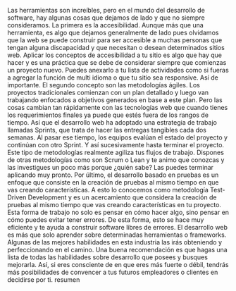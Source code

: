  Las herramientas son increíbles, pero en el mundo del desarrollo de software, hay algunas cosas que dejamos de lado y que no siempre consideramos. La primera es la accesibilidad. Aunque más que una herramienta, es algo que dejamos generalmente de lado pues olvidamos que la web se puede construir para ser accesible a muchas personas que tengan alguna discapacidad y que necesitan o desean determinados sitios web. Aplicar los conceptos de accesibilidad a tu sitio es algo que hay que hacer y es una práctica que se debe de considerar siempre que comienzas un proyecto nuevo. Puedes anexarlo a tu lista de actividades como si fueras a agregar la función de multi idioma o que tu sitio sea responsive. Así de importante. El segundo concepto son las metodologías ágiles. Los proyectos tradicionales comienzan con un plan detallado y luego van trabajando enfocados a objetivos generados en base a este plan. Pero las cosas cambian tan rápidamente con las tecnologías web que cuando tienes los requerimientos finales ya puede que estés fuera de los rangos de tiempo. Así que el desarrollo web ha adoptado una estrategia de trabajo llamadas Sprints, que trata de hacer las entregas tangibles cada dos semanas. Al pasar ese tiempo, los equipos evalúan el estado del proyecto y continúan con otro Sprint. Y así sucesivamente hasta terminar el proyecto. Este tipo de metodologías realmente agiliza tus flujos de trabajo. Dispones de otras metodologías como son Scrum o Lean y te animo que conozcas y las investigues un poco más porque ¿quién sabe? Las puedes terminar aplicando muy pronto. Por último, el desarrollo basado en pruebas es un enfoque que consiste en la creación de pruebas al mismo tiempo en que vas creando características. A esto lo conocemos como metodología Test-Driven Development y es un acercamiento que considera la creación de pruebas al mismo tiempo que vas creando características en tu proyecto. Esta forma de trabajo no solo es pensar en cómo hacer algo, sino pensar en cómo puedes evitar tener errores. De esta forma, esto se hace muy eficiente y te ayuda a construir software libres de errores. El desarrollo web es más que solo aprender sobre determinadas herramientas o frameworks. Algunas de las mejores habilidades en esta industria las irás obteniendo y perfeccionando en el camino. Una buena recomendación es que hagas una lista de todas las habilidades sobre desarrollo que posees y busques mejorarla. Así, si eres consciente de en que eres más fuerte o débil, tendrás más posibilidades de convencer a tus futuros empleadores o clientes en decidirse por ti. 
resumen

